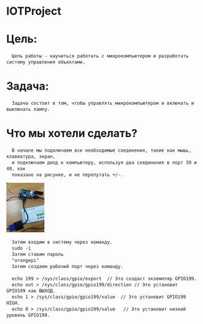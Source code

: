 # IOTProject

# Цель:

      Цель работы - научиться работать с микрокомпьютером и разработать систему управления объектами.
      
# Задача:
      
      Задача состоит в том, чтобы управлять микрокомпьютером и включать и выключать лампу.
# Что мы хотели сделать?
      
      В начале мы подключаем все необходимые соединения, такие как мышь, клавиатура, экран, 
      и подключаем диод к компьютеру, используя два соединения в порт 39 и 40, как 
      показано на рисунке, и не перепутать +/-.

<img src="image.jpeg" width="100">

      Затем входим в систему через команду.
      sudo -i
      Затем ставим пароль
      "orangepi"
      Затем создаем рабочий порт через команду.
      
      echo 199 > /sys/class/gpio/export  // Это создаст экземпляр GPIO199.
      echo out > /sys/class/gpio/gpio199/direction // Это установит GPIO199 как ВЫХОД.
      echo 1 > /sys/class/gpio/gpio199/value  // Это установит GPIO199 HIGH.
      echo 0 > /sys/class/gpio/gpio199/value   // Это установит низкий уровень GPIO199.
